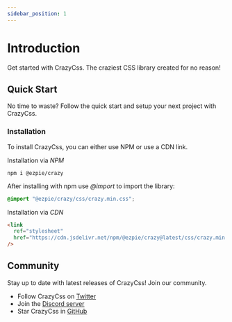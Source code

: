 ```yaml
---
sidebar_position: 1
---
```


# Introduction

Get started with CrazyCss. The craziest CSS library created for no reason!

## Quick Start

No time to waste? Follow the quick start and setup your next project with CrazyCss.

### Installation

To install CrazyCss, you can either use NPM or use a CDN link.

Installation via _NPM_

```shell
npm i @ezpie/crazy
```

After installing with npm use _@import_ to import the library:

```css
@import "@ezpie/crazy/css/crazy.min.css";
```

Installation via _CDN_

```html
<link
  ref="stylesheet"
  href="https://cdn.jsdelivr.net/npm/@ezpie/crazy@latest/css/crazy.min.css"
/>
```

## Community

Stay up to date with latest releases of CrazyCss!
Join our community.

- Follow CrazyCss on [Twitter](https://twitter.com/EzpieCo)
- Join the [Discord server](https://discord.gg/VXbjU5KDza)
- Star CrazyCss in [GitHub](https://github.com/ezpieco/crazycss)
